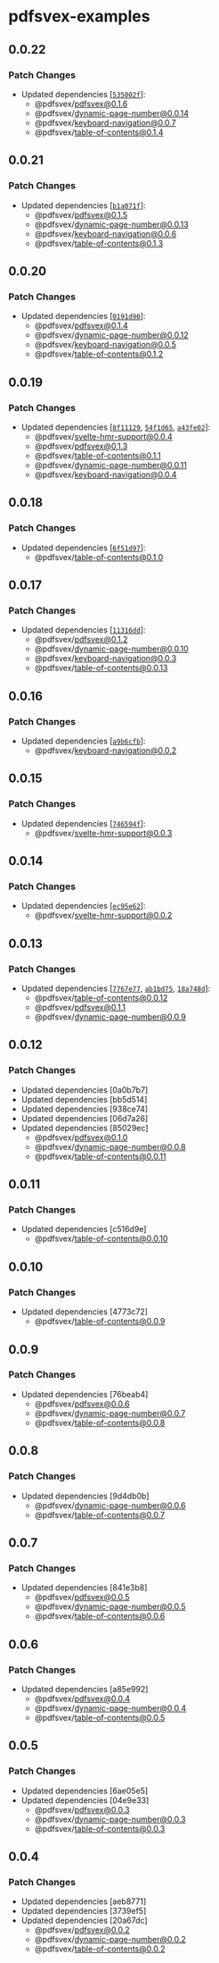 # pdfsvex-examples

## 0.0.22

### Patch Changes

- Updated dependencies [[`535002f`](https://github.com/manuel3108/pdfsvex/commit/535002fd4d77944e04a57b29e6506c814634b77e)]:
  - @pdfsvex/pdfsvex@0.1.6
  - @pdfsvex/dynamic-page-number@0.0.14
  - @pdfsvex/keyboard-navigation@0.0.7
  - @pdfsvex/table-of-contents@0.1.4

## 0.0.21

### Patch Changes

- Updated dependencies [[`b1a071f`](https://github.com/manuel3108/pdfsvex/commit/b1a071f11232a5f82c35f58956b7ceee70ec0f17)]:
  - @pdfsvex/pdfsvex@0.1.5
  - @pdfsvex/dynamic-page-number@0.0.13
  - @pdfsvex/keyboard-navigation@0.0.6
  - @pdfsvex/table-of-contents@0.1.3

## 0.0.20

### Patch Changes

- Updated dependencies [[`0191d90`](https://github.com/manuel3108/pdfsvex/commit/0191d905522655a195bfaaf4c568aa0f5f43a246)]:
  - @pdfsvex/pdfsvex@0.1.4
  - @pdfsvex/dynamic-page-number@0.0.12
  - @pdfsvex/keyboard-navigation@0.0.5
  - @pdfsvex/table-of-contents@0.1.2

## 0.0.19

### Patch Changes

- Updated dependencies [[`8f11129`](https://github.com/manuel3108/pdfsvex/commit/8f111296c24701f477f7ca4d2812eb8bd51b8552), [`54f1d65`](https://github.com/manuel3108/pdfsvex/commit/54f1d65291471e351e7858641e14c296004ed530), [`a43fe02`](https://github.com/manuel3108/pdfsvex/commit/a43fe023f58966ba421cbaed20bed5f0bc8b5b6b)]:
  - @pdfsvex/svelte-hmr-support@0.0.4
  - @pdfsvex/pdfsvex@0.1.3
  - @pdfsvex/table-of-contents@0.1.1
  - @pdfsvex/dynamic-page-number@0.0.11
  - @pdfsvex/keyboard-navigation@0.0.4

## 0.0.18

### Patch Changes

- Updated dependencies [[`6f51d97`](https://github.com/manuel3108/pdfsvex/commit/6f51d974c595dc9f3579e15f290e4a4bdd780384)]:
  - @pdfsvex/table-of-contents@0.1.0

## 0.0.17

### Patch Changes

- Updated dependencies [[`11316dd`](https://github.com/manuel3108/pdfsvex/commit/11316ddbbf8c15d6d3043d7856e7a14ea02a2c8c)]:
  - @pdfsvex/pdfsvex@0.1.2
  - @pdfsvex/dynamic-page-number@0.0.10
  - @pdfsvex/keyboard-navigation@0.0.3
  - @pdfsvex/table-of-contents@0.0.13

## 0.0.16

### Patch Changes

- Updated dependencies [[`a9b6cfb`](https://github.com/manuel3108/pdfsvex/commit/a9b6cfbcaea775c983a0b5eaebee9dfa83445514)]:
  - @pdfsvex/keyboard-navigation@0.0.2

## 0.0.15

### Patch Changes

- Updated dependencies [[`746594f`](https://github.com/manuel3108/pdfsvex/commit/746594fd6579302162023b5700d7a72b3e106e4c)]:
  - @pdfsvex/svelte-hmr-support@0.0.3

## 0.0.14

### Patch Changes

- Updated dependencies [[`ec95e62`](https://github.com/manuel3108/pdfsvex/commit/ec95e62bd16b9e6e80d48cf024311ea5087353ed)]:
  - @pdfsvex/svelte-hmr-support@0.0.2

## 0.0.13

### Patch Changes

- Updated dependencies [[`7767e77`](https://github.com/manuel3108/pdfsvex/commit/7767e77a400908782756f2199292eadfad00214d), [`ab1bd75`](https://github.com/manuel3108/pdfsvex/commit/ab1bd75ce46b4d55b814af69bcbef71812879924), [`18a748d`](https://github.com/manuel3108/pdfsvex/commit/18a748df99f7d9b0c7e1c9531ba0de91d3422421)]:
  - @pdfsvex/table-of-contents@0.0.12
  - @pdfsvex/pdfsvex@0.1.1
  - @pdfsvex/dynamic-page-number@0.0.9

## 0.0.12

### Patch Changes

- Updated dependencies [0a0b7b7]
- Updated dependencies [bb5d514]
- Updated dependencies [938ce74]
- Updated dependencies [06d7a26]
- Updated dependencies [85029ec]
  - @pdfsvex/pdfsvex@0.1.0
  - @pdfsvex/dynamic-page-number@0.0.8
  - @pdfsvex/table-of-contents@0.0.11

## 0.0.11

### Patch Changes

- Updated dependencies [c516d9e]
  - @pdfsvex/table-of-contents@0.0.10

## 0.0.10

### Patch Changes

- Updated dependencies [4773c72]
  - @pdfsvex/table-of-contents@0.0.9

## 0.0.9

### Patch Changes

- Updated dependencies [76beab4]
  - @pdfsvex/pdfsvex@0.0.6
  - @pdfsvex/dynamic-page-number@0.0.7
  - @pdfsvex/table-of-contents@0.0.8

## 0.0.8

### Patch Changes

- Updated dependencies [9d4db0b]
  - @pdfsvex/dynamic-page-number@0.0.6
  - @pdfsvex/table-of-contents@0.0.7

## 0.0.7

### Patch Changes

- Updated dependencies [841e3b8]
  - @pdfsvex/pdfsvex@0.0.5
  - @pdfsvex/dynamic-page-number@0.0.5
  - @pdfsvex/table-of-contents@0.0.6

## 0.0.6

### Patch Changes

- Updated dependencies [a85e992]
  - @pdfsvex/pdfsvex@0.0.4
  - @pdfsvex/dynamic-page-number@0.0.4
  - @pdfsvex/table-of-contents@0.0.5

## 0.0.5

### Patch Changes

- Updated dependencies [6ae05e5]
- Updated dependencies [04e9e33]
  - @pdfsvex/pdfsvex@0.0.3
  - @pdfsvex/dynamic-page-number@0.0.3
  - @pdfsvex/table-of-contents@0.0.3

## 0.0.4

### Patch Changes

- Updated dependencies [aeb8771]
- Updated dependencies [3739ef5]
- Updated dependencies [20a67dc]
  - @pdfsvex/pdfsvex@0.0.2
  - @pdfsvex/dynamic-page-number@0.0.2
  - @pdfsvex/table-of-contents@0.0.2
